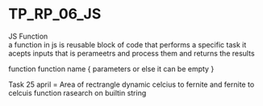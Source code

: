

# TP_RP_06_JS

JS Function  
a function in js is reusable block of code that performs a specific task it acepts inputs that is perameetrs and process them and returns the results

function 
function name 
{
    parameters or else it can be empty
}


Task 25 april  =  Area of rectrangle dynamic
celcius to fernite and fernite to celcuis function
rasearch on builtin string 